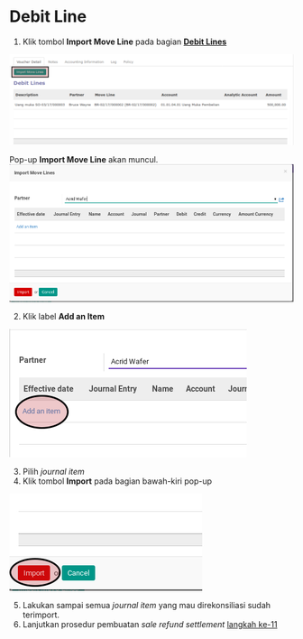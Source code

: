 # Debit Line

1. Klik tombol **Import Move Line** pada bagian **[Debit Lines](./penjelasan.md#bagian-debit-line)**

![](../../img/sale-refund-settlement/tombol-import-move-debit-line.png)

Pop-up **Import Move Line** akan muncul.
![](../../img/sale-refund-settlement/pop-up-import-move-line.png)

2. Klik label **Add an Item**

![](../../img/sale-refund-settlement/pop-up-import-move-line-add-item.png)

3. Pilih *journal item*
4. Klik tombol **Import** pada bagian bawah-kiri pop-up

![](../../img/sale-refund-settlement/pop-up-import-move-line-tombol-import.png)

5. Lakukan sampai semua *journal item* yang mau direkonsiliasi sudah terimport.
6. Lanjutkan prosedur pembuatan *sale refund settlement* [langkah ke-11](./membuat.md#langkah-11)
